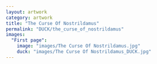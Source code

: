 ```yaml
---
layout: artwork
category: artwork
title: "The Curse Of Nostrildamus"
permalink: "DUCK/the_curse_of_nostrildamus"
images:
  "First page":
    image: "images/The Curse Of Nostrildamus.jpg"
    duck: "images/The Curse Of Nostrildamus_DUCK.jpg"
---
```

